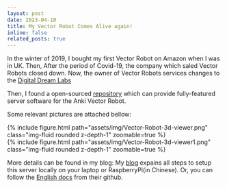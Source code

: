 ```yaml
---
layout: post
date: 2023-04-10 
title: My Vector Robot Comes Alive again!
inline: false
related_posts: true
---
```


In the winter of 2019, I bought my first Vector Robot on Amazon when I was in UK.
Then, After the period of Covid-19, the company which saled Vector Robots closed down.
Now, the owner of Vector Robots services changes to the [Digital Dream Labs](https://github.com/digital-dream-labs)

Then, I found a open-sourced [repository](https://github.com/kercre123/wire-pod) which can provide fully-featured server software for the Anki Vector Robot.

Some relevant pictures are attached bellow:

<div class="row mt-3">
    <div class="col-sm mt-3 mt-md-0">
        {% include figure.html path="assets/img/Vector-Robot-3d-viewer.png" class="img-fluid rounded z-depth-1" zoomable=true %}
    </div>
    <div class="col-sm mt-3 mt-md-0">
        {% include figure.html path="assets/img/Vector-Robot-3d-viewer1.png" class="img-fluid rounded z-depth-1" zoomable=true %}
    </div>
</div>


More details can be found in my blog:
My [blog](https://www.gputek.cn:8093/2023/06/06/012-IntelligentAIRobots/01-VectorRobots/%E5%A6%82%E4%BD%95%E5%9C%A8Ubuntu18-04%E7%B3%BB%E7%BB%9F%E4%B8%8A%E6%93%8D%E4%BD%9CVector%E6%9C%BA%E5%99%A8%E4%BA%BA/index.html) expains all steps to setup this server locally on your laptop or RaspberryPi(in Chinese).
Or, you can follow the [English docs](https://github.com/kercre123/wire-pod/wiki/Installation) from their github.
